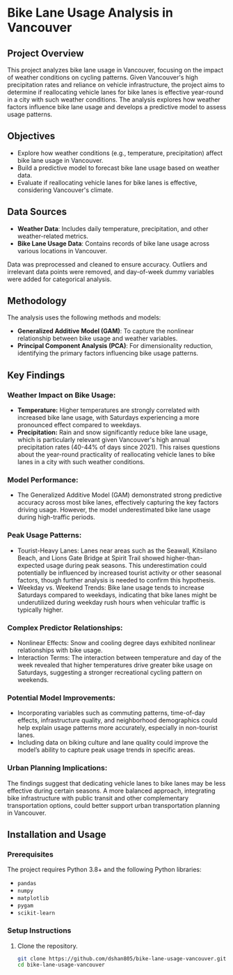 # Bike Lane Usage Analysis in Vancouver

## Project Overview

This project analyzes bike lane usage in Vancouver, focusing on the impact of weather conditions on cycling patterns. Given Vancouver's high precipitation rates and reliance on vehicle infrastructure, the project aims to determine if reallocating vehicle lanes for bike lanes is effective year-round in a city with such weather conditions. The analysis explores how weather factors influence bike lane usage and develops a predictive model to assess usage patterns.

## Objectives

- Explore how weather conditions (e.g., temperature, precipitation) affect bike lane usage in Vancouver.
- Build a predictive model to forecast bike lane usage based on weather data.
- Evaluate if reallocating vehicle lanes for bike lanes is effective, considering Vancouver's climate.

## Data Sources

- **Weather Data**: Includes daily temperature, precipitation, and other weather-related metrics.
- **Bike Lane Usage Data**: Contains records of bike lane usage across various locations in Vancouver.

Data was preprocessed and cleaned to ensure accuracy. Outliers and irrelevant data points were removed, and day-of-week dummy variables were added for categorical analysis.

## Methodology

The analysis uses the following methods and models:
- **Generalized Additive Model (GAM)**: To capture the nonlinear relationship between bike usage and weather variables.
- **Principal Component Analysis (PCA)**: For dimensionality reduction, identifying the primary factors influencing bike usage patterns.

## Key Findings

### Weather Impact on Bike Usage:

* **Temperature:** Higher temperatures are strongly correlated with increased bike lane usage, with Saturdays experiencing a more pronounced effect compared to weekdays.
* **Precipitation:** Rain and snow significantly reduce bike lane usage, which is particularly relevant given Vancouver's high annual precipitation rates (40-44% of days since 2021). This raises questions about the year-round practicality of reallocating vehicle lanes to bike lanes in a city with such weather conditions.

### Model Performance:

* The Generalized Additive Model (GAM) demonstrated strong predictive accuracy across most bike lanes, effectively capturing the key factors driving usage. However, the model underestimated bike lane usage during high-traffic periods.

### Peak Usage Patterns:

* Tourist-Heavy Lanes: Lanes near areas such as the Seawall, Kitsilano Beach, and Lions Gate Bridge at Spirit Trail showed higher-than-expected usage during peak seasons. This underestimation could potentially be influenced by increased tourist activity or other seasonal factors, though further analysis is needed to confirm this hypothesis.
* Weekday vs. Weekend Trends: Bike lane usage tends to increase Saturdays compared to weekdays, indicating that bike lanes might be underutilized during weekday rush hours when vehicular traffic is typically higher.

### Complex Predictor Relationships:

* Nonlinear Effects: Snow and cooling degree days exhibited nonlinear relationships with bike usage.
* Interaction Terms: The interaction between temperature and day of the week revealed that higher temperatures drive greater bike usage on Saturdays, suggesting a stronger recreational cycling pattern on weekends.

### Potential Model Improvements:

* Incorporating variables such as commuting patterns, time-of-day effects, infrastructure quality, and neighborhood demographics could help explain usage patterns more accurately, especially in non-tourist lanes.
* Including data on biking culture and lane quality could improve the model’s ability to capture peak usage trends in specific areas.

### Urban Planning Implications:

The findings suggest that dedicating vehicle lanes to bike lanes may be less effective during certain seasons. A more balanced approach, integrating bike infrastructure with public transit and other complementary transportation options, could better support urban transportation planning in Vancouver.

## Installation and Usage

### Prerequisites

The project requires Python 3.8+ and the following Python libraries:

- `pandas`
- `numpy`
- `matplotlib`
- `pygam`
- `scikit-learn`

### Setup Instructions

1. Clone the repository.
   ```bash
   git clone https://github.com/dshan805/bike-lane-usage-vancouver.git
   cd bike-lane-usage-vancouver
